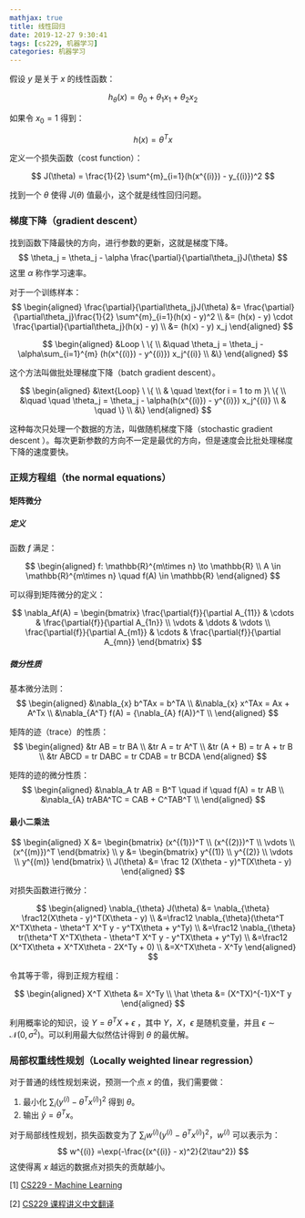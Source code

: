 ```yaml
---
mathjax: true
title: 线性回归
date: 2019-12-27 9:30:41
tags: [cs229, 机器学习]
categories: 机器学习
---
```


假设 $y$ 是关于 $x$ 的线性函数：

$$
h_{\theta}(x) = \theta_0 + \theta_1 x_1 + \theta_2 x_2
$$

如果令 $x_0 = 1$ 得到：

$$
h(x) = \theta^T x
$$

定义一个损失函数（cost function）：

$$
J(\theta) = \frac{1}{2} \sum^{m}_{i=1}(h(x^{(i)}) - y_{(i)})^2
$$

找到一个 $\theta$ 使得 $J(\theta)$ 值最小，这个就是线性回归问题。

<!--more-->

### 梯度下降（gradient descent）

找到函数下降最快的方向，进行参数的更新，这就是梯度下降。
$$
\theta_j = \theta_j - \alpha \frac{\partial}{\partial\theta_j}J(\theta)
$$
这里 $\alpha$ 称作学习速率。

对于一个训练样本：
$$
\begin{aligned}
\frac{\partial}{\partial\theta_j}J(\theta)
&= \frac{\partial}{\partial\theta_j}\frac{1}{2} \sum^{m}_{i=1}(h(x) - y)^2 \\
&= (h(x) - y) \cdot \frac{\partial}{\partial\theta_j}(h(x) - y) \\
&= (h(x) - y) x_j
\end{aligned}
$$

$$
\begin{aligned}
&Loop \ \{ \\
 &\quad   \theta_j = \theta_j - \alpha\sum_{i=1}^{m} (h(x^{(i)}) - y^{(i)}) x_j^{(i)} \\
&\}
\end{aligned}
$$

这个方法叫做批处理梯度下降（batch gradient descent）。

$$
\begin{aligned}
&\text{Loop} \ \{ \\
 & \quad \text{for i = 1 to m }\ \{ \\
 &\quad \quad   \theta_j = \theta_j - \alpha(h(x^{(i)}) - y^{(i)}) x_j^{(i)} \\
 & \quad \} \\
&\}
\end{aligned}
$$

这种每次只处理一个数据的方法，叫做随机梯度下降（stochastic gradient descent ）。每次更新参数的方向不一定是最优的方向，但是速度会比批处理梯度下降的速度要快。

### 正规方程组（the normal equations）

#### 矩阵微分

##### 定义

函数 $f$ 满足：

$$
\begin{aligned}
f: \mathbb{R}^{m\times n} \to \mathbb{R} \\
A \in \mathbb{R}^{m\times n} \quad f(A) \in \mathbb{R}
\end{aligned}
$$

可以得到矩阵微分的定义：

$$
\nabla_Af(A) =
\begin{bmatrix}
\frac{\partial{f}}{\partial A_{11}} & \cdots & \frac{\partial{f}}{\partial A_{1n}} \\
\vdots & \ddots & \vdots \\
\frac{\partial{f}}{\partial A_{m1}} & \cdots & \frac{\partial{f}}{\partial A_{mn}}
\end{bmatrix}
$$

##### 微分性质

基本微分法则：
$$
\begin{aligned}
&\nabla_{x} b^TAx = b^TA \\
&\nabla_{x} x^TAx = Ax + A^Tx \\
&\nabla_{A^T} f(A) = {\nabla_{A} f(A)}^T \\
\end{aligned}
$$

矩阵的迹（trace）的性质：
$$
\begin{aligned}
&tr AB = tr BA \\
&tr A = tr A^T \\
&tr (A + B) = tr A + tr B \\
&tr ABCD = tr DABC = tr CDAB = tr BCDA
\end{aligned}
$$

矩阵的迹的微分性质：
$$
\begin{aligned}
&\nabla_A tr AB = B^T \quad if \quad f(A) = tr AB \\
&\nabla_{A} trABA^TC = CAB + C^TAB^T \\
\end{aligned}
$$

#### 最小二乘法

$$
\begin{aligned}
X &= \begin{bmatrix}
(x^{(1)})^T \\
(x^{(2)})^T \\
\vdots \\
(x^{(m)})^T
\end{bmatrix} \\
y &= \begin{bmatrix}
y^{(1)} \\
y^{(2)} \\
\vdots \\
y^{(m)}
\end{bmatrix} \\
J(\theta) &= \frac 12 (X\theta - y)^T(X\theta - y)
\end{aligned}
$$

对损失函数进行微分：

$$
\begin{aligned}
\nabla_{\theta} J(\theta) &= \nabla_{\theta} \frac12(X\theta - y)^T(X\theta - y) \\
&=\frac12 \nabla_{\theta}(\theta^T X^TX\theta - \theta^T X^T y - y^TX\theta + y^Ty) \\
&=\frac12 \nabla_{\theta} tr(\theta^T X^TX\theta - \theta^T X^T y - y^TX\theta + y^Ty) \\
&=\frac12 (X^TX\theta + X^TX\theta - 2X^Ty + 0) \\
&=X^TX\theta - X^Ty
\end{aligned}
$$

令其等于零，得到正规方程组：

$$
\begin{aligned}
X^T X\theta &= X^Ty \\
\hat \theta &= (X^TX)^{-1}X^T y
\end{aligned}
$$

利用概率论的知识，设 $Y = \theta^T X + \epsilon$ ，其中 $Y$，$X$，$\epsilon$ 是随机变量，并且 $\epsilon \sim \mathcal{N}(0, \sigma^2)$。可以利用最大似然估计得到 $\theta$ 的最优解。

### 局部权重线性规划（Locally weighted linear regression）

对于普通的线性规划来说，预测一个点 $x$ 的值，我们需要做：

1. 最小化 $\sum_i (y^{(i)} - \theta^Tx^{(i)})^2$ 得到 $\theta$。
2. 输出 $\hat{y} = \theta^Tx$。

对于局部线性规划，损失函数变为了 $\sum_i w^{(i)}(y^{(i)} - \theta^Tx^{(i)})^2$，$w^{(i)}$ 可以表示为：
$$
w^{(i)} =\exp(-\frac{(x^{(i)} - x)^2}{2\tau^2})
$$
这使得离 $x$ 越远的数据点对损失的贡献越小。

[1] [CS229 - Machine Learning](https://see.stanford.edu/Course/CS229)

[2] [CS229 课程讲义中文翻译](https://kivy-cn.github.io/Stanford-CS-229-CN/)
